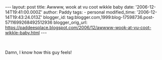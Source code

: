 \-\-- layout: post title: Awwww, wook at vu coot wikkle baby date:
\'2006-12-14T19:41:00.000Z\' author: Paddy tags: - personal
modified\_time: \'2006-12-14T19:43:24.013Z\' blogger\_id:
tag:blogger.com,1999:blog-17598736.post-5711699268492512936
blogger\_orig\_url:
https://paddeesplace.blogspot.com/2006/12/awwww-wook-at-vu-coot-wikkle-baby.html
\-\--

\
\
Damn, I know how this guy feels!
